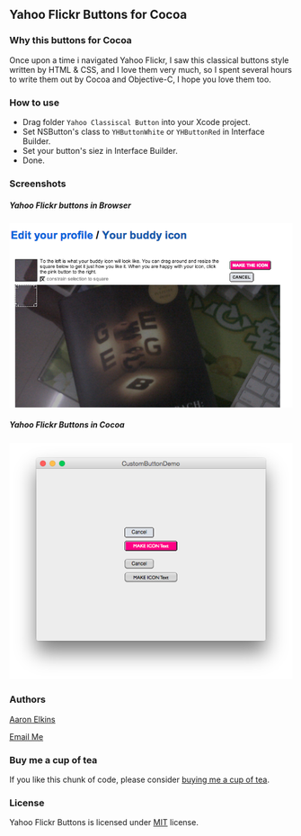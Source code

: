 ## Yahoo Flickr Buttons for Cocoa

### Why this buttons for Cocoa

Once upon a time i navigated Yahoo Flickr, I saw this classical buttons style written by HTML & CSS, and I love them very much, so I spent several hours to write them out by Cocoa and Objective-C, I hope you love them too.

### How to use

- Drag folder `Yahoo Classiscal Button` into your Xcode project.
- Set NSButton's class to `YHButtonWhite` or `YHButtonRed` in Interface Builder.
- Set your button's siez in Interface Builder.
- Done.

### Screenshots

##### Yahoo Flickr buttons in Browser 
![image](https://raw.githubusercontent.com/aaron-elkins/YahooClassicalButton/master/YahooFlickrClassicalButtons.png)

##### Yahoo Flickr Buttons in Cocoa
![image](https://raw.githubusercontent.com/aaron-elkins/YahooClassicalButton/master/YahooClassicalButtonDemo.png)


### Authors

[Aaron Elkins](http://blog.pixelegg.me)

[Email Me](mailto:threcius@yahoo.com)

### Buy me a cup of tea

If you like this chunk of code, please consider [buying me a cup of tea](https://www.paypal.com/cgi-bin/webscr?cmd=_s-xclick&hosted_button_id=MWEULNKJQ8VYA).

### License

Yahoo Flickr Buttons is licensed under [MIT](http://opensource.org/licenses/MIT) license.